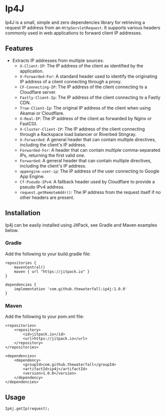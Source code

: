 # Ip4J

Ip4J is a small, simple and zero dependencies library for retrieving a request IP address from an
`HttpServletRequest`. It supports various headers commonly used in web applications to forward client IP addresses.

## Features

- Extracts IP addresses from multiple sources:
  - `X-Client-IP`: The IP address of the client as identified by the application.
  - `X-Forwarded-For`: A standard header used to identify the originating IP address of a client connecting through a proxy.
  - `CF-Connecting-IP`: The IP address of the client connecting to a Cloudflare server.
  - `Fastly-Client-Ip`: The IP address of the client connecting to a Fastly CDN.
  - `True-Client-Ip`: The original IP address of the client when using Akamai or Cloudflare.
  - `X-Real-IP`: The IP address of the client as forwarded by Nginx or FastCGI.
  - `X-Cluster-Client-IP`: The IP address of the client connecting through a Rackspace load balancer or Riverbed Stingray.
  - `X-Forwarded`: A general header that can contain multiple directives, including the client's IP address.
  - `Forwarded-For`: A header that can contain multiple comma-separated IPs, returning the first valid one.
  - `Forwarded`: A general header that can contain multiple directives, including the client's IP address.
  - `appengine-user-ip`: The IP address of the user connecting to Google App Engine.
  - `Cf-Pseudo-IPv4`: A fallback header used by Cloudflare to provide a pseudo IPv4 address.
  - `request.getRemoteAddr()`: The IP address from the request itself if no other headers are present.

## Installation
Ip4j can be easily installed using JitPack, see Gradle and Maven examples below.

### Gradle
Add the following to your build.gradle file:

```
repositories {
    mavenCentral()
    maven { url "https://jitpack.io" }
}

dependencies {
    implementation 'com.github.thewaterfall:ip4j:1.0.0'
}
```

### Maven
Add the following to your pom.xml file:

```
<repositories>
    <repository>
        <id>jitpack.io</id>
        <url>https://jitpack.io</url>
    </repository>
</repositories>

<dependencies>
    <dependency>
        <groupId>com.github.thewaterfall</groupId>
        <artifactId>ip4j</artifactId>
        <version>1.0.0</version>
    </dependency>
</dependencies>
```

## Usage 

```
Ip4j.getIp(request); 
```
